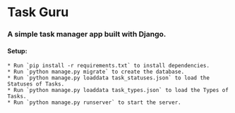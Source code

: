 # Task Guru

### A simple task manager app built with Django. 

#### Setup:
    * Run `pip install -r requirements.txt` to install dependencies.
    * Run `python manage.py migrate` to create the database.
    * Run `python manage.py loaddata task_statuses.json` to load the Statuses of Tasks.
    * Run `python manage.py loaddata task_types.json` to load the Types of Tasks.
    * Run `python manage.py runserver` to start the server.